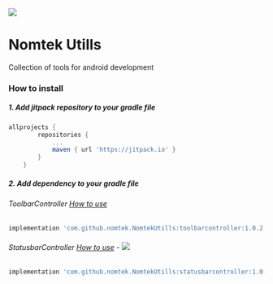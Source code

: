 [![](https://jitpack.io/v/nomtek/NomtekUtills.svg)](https://jitpack.io/#nomtek/NomtekUtills)
# Nomtek Utills
Collection of tools for android development

### How to install
##### 1. Add jitpack repository to your gradle file 
```gradle
allprojects {
		repositories {
			...
			maven { url 'https://jitpack.io' }
		}
	}
```

##### 2. Add dependency to your gradle file

###### ToolbarController  [How to use](https://github.com/nomtek/NomtekUtills/blob/master/toolbarcontroller/README.md)
```gradle
implementation 'com.github.nomtek.NomtekUtills:toolbarcontroller:1.0.2'
``` 

###### StatusbarController  [How to use](https://github.com/nomtek/NomtekUtills/blob/master/statusbarcontroller/README.md)  - [![](https://jitpack.io/v/nomtek/NomtekUtills.svg)](https://jitpack.io/#nomtek/NomtekUtills)
```gradle
implementation 'com.github.nomtek.NomtekUtills:statusbarcontroller:1.0.2'
``` 

